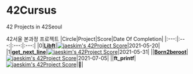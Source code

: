 # 42Cursus
42 Projects in 42Seoul

42서울 본과정 프로젝트
|Circle|Project|Score|Date Of Completion|
|:---:|:---:|:---:|:---:|
|0|**[Libft](https://github.com/jis-kim/42Cursus/tree/master/libft)**|[![jaeskim's 42Project Score](https://badge42.herokuapp.com/api/project/jiskim/Libft)](https://github.com/JaeSeoKim/badge42)|2021-05-20|
|1|**[get_next_line](https://github.com/jis-kim/42Cursus/tree/master/get_next_line)**|[![jaeskim's 42Project Score](https://badge42.herokuapp.com/api/project/jiskim/get_next_line)](https://github.com/JaeSeoKim/badge42)|2021-05-31|
||**[Born2beroot](https://evening-cushion-319.notion.site/Born2beRoot-adf4fb7a50044494a72eaaa0b073fc2d)**|[![jaeskim's 42Project Score](https://badge42.herokuapp.com/api/project/jiskim/Born2beroot)](https://github.com/JaeSeoKim/badge42)|2021-07-05|
||**ft_printf**|[![jaeskim's 42Project Score](https://badge42.herokuapp.com/api/project/jiskim/ft_printf)](https://github.com/JaeSeoKim/badge42)|💬|
